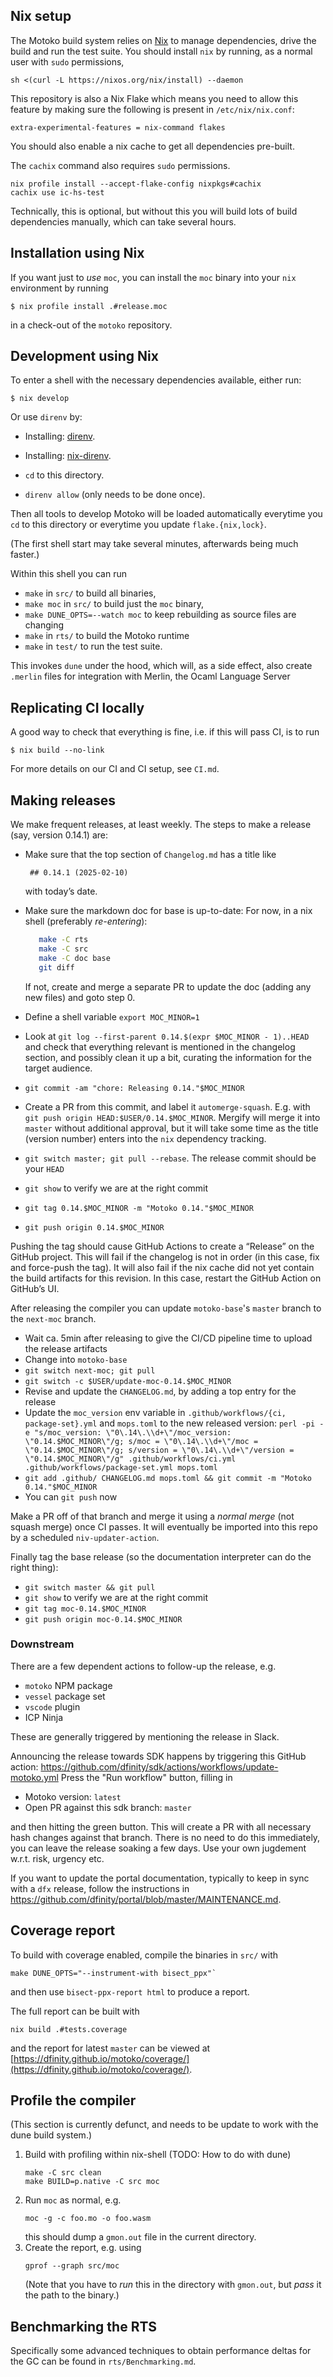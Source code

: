 ## Nix setup

The Motoko build system relies on [Nix](https://nixos.org/) to manage
dependencies, drive the build and run the test suite. You should install `nix` by
running, as a normal user with `sudo` permissions,
```
sh <(curl -L https://nixos.org/nix/install) --daemon
```

This repository is also a Nix Flake which means you need to
allow this feature by making sure the following is present in `/etc/nix/nix.conf`:
```
extra-experimental-features = nix-command flakes
```

You should also enable a nix cache to get all dependencies pre-built.

The `cachix` command also requires `sudo` permissions.
```
nix profile install --accept-flake-config nixpkgs#cachix
cachix use ic-hs-test
```
Technically, this is optional, but without this you will build lots of build
dependencies manually, which can take several hours.

## Installation using Nix

If you want just to _use_ `moc`, you can install the `moc` binary into your `nix`
environment by running
```
$ nix profile install .#release.moc
```
in a check-out of the `motoko` repository.

## Development using Nix

To enter a shell with the necessary dependencies available,
either run:

```
$ nix develop
```

Or use `direnv` by:

* Installing: [direnv](https://direnv.net/).

* Installing: [nix-direnv](https://github.com/nix-community/nix-direnv).

* `cd` to this directory.

* `direnv allow` (only needs to be done once).

Then all tools to develop Motoko will be loaded automatically everytime you `cd`
to this directory or everytime you update `flake.{nix,lock}`.

(The first shell start may take several minutes, afterwards being much faster.)

Within this shell you can run
 * `make` in `src/` to build all binaries,
 * `make moc` in `src/` to build just the `moc` binary,
 * `make DUNE_OPTS=--watch moc` to keep rebuilding as source files are changing
 * `make` in `rts/` to build the Motoko runtime
 * `make` in `test/` to run the test suite.

This invokes `dune` under the hood, which will, as a side effect, also create
`.merlin` files for integration with Merlin, the Ocaml Language Server

## Replicating CI locally

A good way to check that everything is fine, i.e. if this will pass CI, is to run
```
$ nix build --no-link
```

For more details on our CI and CI setup, see `CI.md`.


## Making releases

We make frequent releases, at least weekly. The steps to make a release (say, version 0.14.1) are:

 * Make sure that the top section of `Changelog.md` has a title like

        ## 0.14.1 (2025-02-10)

   with today’s date.

 * Make sure the markdown doc for base is up-to-date:
   For now, in a nix shell (preferably _re-entering_):

   ```bash
      make -C rts
      make -C src
      make -C doc base
      git diff
   ```

   If not, create and merge a separate PR to update the doc (adding any new files) and goto step 0.

 * Define a shell variable `export MOC_MINOR=1`

 * Look at `git log --first-parent 0.14.$(expr $MOC_MINOR - 1)..HEAD` and check
   that everything relevant is mentioned in the changelog section, and possibly
   clean it up a bit, curating the information for the target audience.

 * `git commit -am "chore: Releasing 0.14."$MOC_MINOR`
 * Create a PR from this commit, and label it `automerge-squash`. E.g.
   with `git push origin HEAD:$USER/0.14.$MOC_MINOR`. Mergify will
   merge it into `master` without additional approval, but it will take some
   time as the title (version number) enters into the `nix` dependency tracking.
 * `git switch master; git pull --rebase`. The release commit should be your `HEAD`
 * `git show` to verify we are at the right commit
 * `git tag 0.14.$MOC_MINOR -m "Motoko 0.14."$MOC_MINOR`
 * `git push origin 0.14.$MOC_MINOR`

Pushing the tag should cause GitHub Actions to create a “Release” on the GitHub
project. This will fail if the changelog is not in order (in this case, fix and
force-push the tag).  It will also fail if the nix cache did not yet contain
the build artifacts for this revision. In this case, restart the GitHub Action
on GitHub’s UI.

After releasing the compiler you can update `motoko-base`'s `master`
branch to the `next-moc` branch.

* Wait ca. 5min after releasing to give the CI/CD pipeline time to upload the release artifacts
* Change into `motoko-base`
* `git switch next-moc; git pull`
* `git switch -c $USER/update-moc-0.14.$MOC_MINOR`
* Revise and update the `CHANGELOG.md`, by adding a top entry for the release
* Update the `moc_version` env variable in `.github/workflows/{ci, package-set}.yml` and `mops.toml`
  to the new released version:
  `perl -pi -e "s/moc_version: \"0\.14\.\\d+\"/moc_version: \"0.14.$MOC_MINOR\"/g; s/moc = \"0\.14\.\\d+\"/moc = \"0.14.$MOC_MINOR\"/g; s/version = \"0\.14\.\\d+\"/version = \"0.14.$MOC_MINOR\"/g" .github/workflows/ci.yml .github/workflows/package-set.yml mops.toml`
* `git add .github/ CHANGELOG.md mops.toml && git commit -m "Motoko 0.14."$MOC_MINOR`
* You can `git push` now

Make a PR off of that branch and merge it using a _normal merge_ (not
squash merge) once CI passes. It will eventually be imported into this
repo by a scheduled `niv-updater-action`.

Finally tag the base release (so the documentation interpreter can do the right thing):
* `git switch master && git pull`
* `git show` to verify we are at the right commit
* `git tag moc-0.14.$MOC_MINOR`
* `git push origin moc-0.14.$MOC_MINOR`

### Downstream

There are a few dependent actions to follow-up the release, e.g.
- `motoko` NPM package
- `vessel` package set
- `vscode` plugin
- ICP Ninja

These are generally triggered by mentioning the release in Slack.

Announcing the release towards SDK happens by triggering this GitHub action:
https://github.com/dfinity/sdk/actions/workflows/update-motoko.yml
Press the "Run workflow" button, filling in
- Motoko version: `latest`
- Open PR against this sdk branch: `master`

and then hitting the green button. This will create a PR with all necessary hash changes against that branch. There is no
need to do this immediately, you can leave the release soaking a few days. Use your own jugdement w.r.t. risk, urgency etc.

If you want to update the portal documentation, typically to keep in sync with a `dfx` release, follow the instructions in https://github.com/dfinity/portal/blob/master/MAINTENANCE.md.

## Coverage report

To build with coverage enabled, compile the binaries in `src/` with
```
make DUNE_OPTS="--instrument-with bisect_ppx"`
```
and then use `bisect-ppx-report html` to produce a report.

The full report can be built with
```
nix build .#tests.coverage
```
and the report for latest `master` can be viewed at
[https://dfinity.github.io/motoko/coverage/](https://dfinity.github.io/motoko/coverage/).

## Profile the compiler

(This section is currently defunct, and needs to be update to work with the dune
build system.)

1. Build with profiling within nix-shell (TODO: How to do with dune)
   ```
   make -C src clean
   make BUILD=p.native -C src moc
   ```
2. Run `moc` as normal, e.g.
   ```
   moc -g -c foo.mo -o foo.wasm
   ```
   this should dump a `gmon.out` file in the current directory.
3. Create the report, e.g. using
   ```
   gprof --graph src/moc
   ```
   (Note that you have to _run_ this in the directory with `gmon.out`, but
   _pass_ it the path to the binary.)


## Benchmarking the RTS

Specifically some advanced techniques to obtain performance deltas for the
GC can be found in `rts/Benchmarking.md`.
